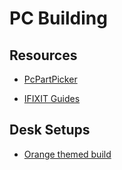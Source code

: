 # PC Building

## Resources

- [PcPartPicker](https://pcpartpicker.com/)

- [IFIXIT Guides](https://www.ifixit.com/Guide)

## Desk Setups

- [Orange themed build](https://www.reddit.com/r/battlestations/comments/yk31jv/room_and_pc_makeover_3_screens_down_to_2_and/?utm_source=share&utm_medium=android_app&utm_name=androidcss&utm_term=14&utm_content=share_button)